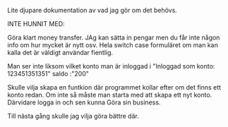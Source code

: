 Lite djupare dokumentation av vad jag gör om det behövs.



INTE HUNNIT MED:

Göra klart money transfer.
JAg kan sätta in pengar men du får inte någon info om hur mycket är nytt osv.
Hela switch case formuläret om man kan kalla det är väldigt användar fientlig.

Man ser inte liksom vilket konto man är inloggad i
"Inloggad som konto: 123451351351" saldo :"200"

Skulle vilja skapa en funtkion där programmet kollar efter om det finns ett konto redan.
Om inte så måste man starta med att skapa ett nyt konto. Därvidare logga in och sen kunna
Göra sin business.

Till nästa gång skulle jag vilja göra bättre där.

